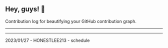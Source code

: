 ## Hey, guys! 👋

Contribution log for beautifying your GitHub contribution graph.

---



---

2023/01/27 - HONESTLEE213 - schedule